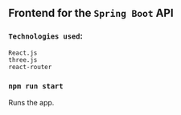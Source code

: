 ## Frontend for the `Spring Boot` API
### `Technologies used`:
`React.js`<br /> `three.js`<br />`react-router`<br />
### `npm run start`
Runs the app.